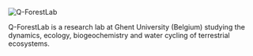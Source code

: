 ![Q-ForestLab](https://github.com/[cavelab-ugent]/QForestLab_logo.png?raw=true)

Q-ForestLab is a research lab at Ghent University (Belgium) studying the dynamics, ecology, biogeochemistry and water cycling of terrestrial ecosystems.
